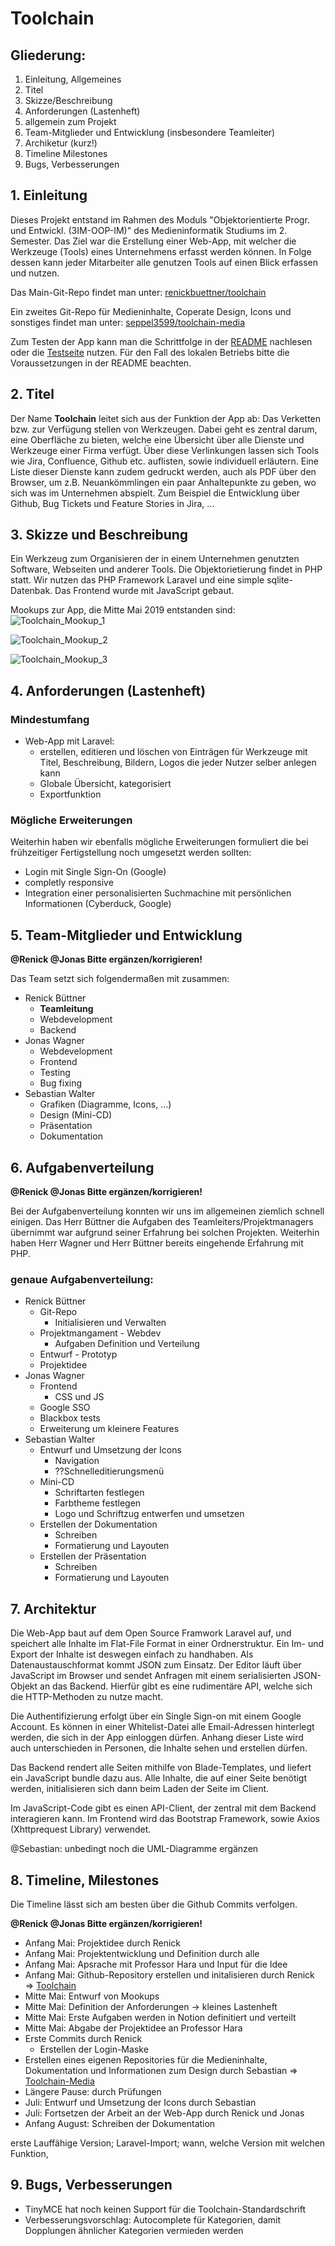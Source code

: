 # Toolchain

## Gliederung:

1. Einleitung, Allgemeines
2. Titel
3. Skizze/Beschreibung
4. Anforderungen (Lastenheft)
5. allgemein zum Projekt
6. Team-Mitglieder und Entwicklung (insbesondere Teamleiter)
7. Archiketur (kurz!)
8. Timeline Milestones
9. Bugs, Verbesserungen


## 1. Einleitung

Dieses Projekt entstand im Rahmen des Moduls "Objektorientierte Progr. und Entwickl. (3IM-OOP-IM)" des Medieninformatik Studiums im 2. Semester. 
Das Ziel war die Erstellung einer Web-App, mit welcher die Werkzeuge (Tools) eines Unternehmens erfasst werden können. In Folge dessen kann jeder Mitarbeiter alle genutzen Tools auf einen Blick erfassen und nutzen.

Das Main-Git-Repo findet man unter: [renickbuettner/toolchain](https://github.com/renickbuettner/toolchain) 

Ein zweites Git-Repo für Medieninhalte, Coperate Design, Icons und sonstiges findet man unter: [seppel3599/toolchain-media](https://github.com/seppel3599/toolchain-media)

Zum Testen der App kann man die Schrittfolge in der [README](https://github.com/renickbuettner/toolchain/blob/master/readme.md) nachlesen oder die [Testseite](https://renick.io/) nutzen. Für den Fall des lokalen Betriebs bitte die Voraussetzungen in der README beachten. 


## 2. Titel

Der Name **Toolchain** leitet sich aus der Funktion der App ab: Das Verketten bzw. zur Verfügung stellen von Werkzeugen. Dabei geht es zentral darum, eine Oberfläche zu bieten, welche eine Übersicht über alle Dienste und Werkzeuge einer Firma verfügt. Über diese Verlinkungen lassen sich Tools wie Jira, Confluence, Github etc. auflisten, sowie individuell erläutern. Eine Liste dieser Dienste kann zudem gedruckt werden, auch als PDF über den Browser, um z.B. Neuankömmlingen ein paar Anhaltepunkte zu geben, wo sich was im Unternehmen abspielt. Zum Beispiel die Entwicklung über Github, Bug Tickets und Feature Stories in Jira, ...


## 3. Skizze und Beschreibung

Ein Werkzeug zum Organisieren der in einem Unternehmen genutzten Software, Webseiten und anderer Tools.
Die Objektorietierung findet in PHP statt. Wir nutzen das PHP Framework Laravel und eine simple sqlite-Datenbak. Das Frontend wurde mit JavaScript gebaut.

Mookups zur App, die Mitte Mai 2019 entstanden sind:
![Toolchain_Mookup_1](mookups/Toolchain_Mookup_1.svg)

![Toolchain_Mookup_2](mookups/Toolchain_Mookup_2.svg)

![Toolchain_Mookup_3](mookups/Toolchain_Mookup_3.svg)


## 4. Anforderungen (Lastenheft)

### Mindestumfang

- Web-App mit Laravel:
  - erstellen, editieren und löschen von Einträgen für Werkzeuge mit Titel, Beschreibung, Bildern, Logos die jeder Nutzer selber anlegen kann
  - Globale Übersicht, kategorisiert
  - Exportfunktion


### Mögliche Erweiterungen
  
Weiterhin haben wir ebenfalls mögliche Erweiterungen formuliert die bei frühzeitiger Fertigstellung noch umgesetzt werden sollten:

- Login mit Single Sign-On (Google)
- completly responsive 
- Integration einer personalisierten Suchmachine mit persönlichen Informationen (Cyberduck, Google)


## 5. Team-Mitglieder und Entwicklung

**@Renick @Jonas Bitte ergänzen/korrigieren!**

Das Team setzt sich folgendermaßen mit zusammen: 

- Renick Büttner
  - **Teamleitung**
  - Webdevelopment
  - Backend
- Jonas Wagner
  - Webdevelopment
  - Frontend
  - Testing
  - Bug fixing
- Sebastian Walter
  - Grafiken (Diagramme, Icons, ...)
  - Design (Mini-CD)
  - Präsentation
  - Dokumentation

## 6. Aufgabenverteilung

**@Renick @Jonas Bitte ergänzen/korrigieren!**

Bei der Aufgabenverteilung konnten wir uns im allgemeinen ziemlich schnell einigen. Das Herr Büttner die Aufgaben des Teamleiters/Projektmanagers übernimmt war aufgrund seiner Erfahrung bei solchen Projekten. Weiterhin haben Herr Wagner und Herr Büttner bereits eingehende Erfahrung mit PHP.

### genaue Aufgabenverteilung:

- Renick Büttner
  - Git-Repo
    - Initialisieren und Verwalten
  - Projektmangament - Webdev
    - Aufgaben Definition und Verteilung
  - Entwurf - Prototyp
  - Projektidee
- Jonas Wagner
  - Frontend
    - CSS und JS
  - Google SSO
  - Blackbox tests
  - Erweiterung um kleinere Features
- Sebastian Walter
  - Entwurf und Umsetzung der Icons
    - Navigation
    - ??Schnelleditierungsmenü
  - Mini-CD
    - Schriftarten festlegen
    - Farbtheme festlegen
    - Logo und Schriftzug entwerfen und umsetzen
  - Erstellen der Dokumentation
    - Schreiben
    - Formatierung und Layouten
  - Erstellen der Präsentation
    - Schreiben
    - Formatierung und Layouten


## 7. Architektur 

Die Web-App baut auf dem Open Source Framwork Laravel auf, und speichert alle Inhalte im Flat-File Format in einer Ordnerstruktur. Ein Im- und Export der Inhalte ist deswegen einfach zu handhaben. Als Datenaustauschformat kommt JSON zum Einsatz. Der Editor läuft über JavaScript im Browser und sendet Anfragen mit einem serialisierten JSON-Objekt an das Backend. Hierfür gibt es eine rudimentäre API, welche sich die HTTP-Methoden zu nutze macht.

Die Authentifizierung erfolgt über ein Single Sign-on mit einem Google Account. Es können in einer Whitelist-Datei alle Email-Adressen hinterlegt werden, die sich in der App einloggen dürfen. Anhang dieser Liste wird auch unterschieden in Personen, die Inhalte sehen und erstellen dürfen.

Das Backend rendert alle Seiten mithilfe von Blade-Templates, und liefert ein JavaScript bundle dazu aus. Alle Inhalte, die auf einer Seite benötigt werden, initialisieren sich dann beim Laden der Seite im Client.

Im JavaScript-Code gibt es einen API-Client, der zentral mit dem Backend interagieren kann. Im Frontend wird das Bootstrap Framework, sowie Axios (Xhttprequest Library) verwendet.

@Sebastian: unbedingt noch die UML-Diagramme ergänzen



## 8. Timeline, Milestones

Die Timeline lässt sich am besten über die Github Commits verfolgen.

**@Renick @Jonas Bitte ergänzen/korrigieren!**

- Anfang Mai: Projektidee durch Renick 
- Anfang Mai: Projektentwicklung und Definition durch alle
- Anfang Mai: Apsrache mit Professor Hara und Input für die Idee
- Anfang Mai: Github-Repository erstellen und initalisieren durch Renick ⇒ [Toolchain](https://github.com/renickbuettner/toolchain/issues)
- Mitte Mai: Entwurf von Mookups
- Mitte Mai: Definition der Anforderungen -> kleines Lastenheft
- Mitte Mai: Erste Aufgaben werden in Notion definitiert und verteilt
- Mitte Mai: Abgabe der Projektidee an Professor Hara
- Erste Commits durch Renick
  - Erstellen der Login-Maske
- Erstellen eines eigenen Repositories für die Medieninhalte, Dokumentation und Informationen zum Design durch Sebastian ⇒ [Toolchain-Media](https://github.com/seppel3599/toolchain-media)
- Längere Pause: durch Prüfungen
- Juli: Entwurf und Umsetzung der Icons durch Sebastian
- Juli: Fortsetzen der Arbeit an der Web-App durch Renick und Jonas
- Anfang August: Schreiben der Dokumentation

erste Lauffähige Version; Laravel-Import; wann, welche Version mit welchen Funktion, 

## 9. Bugs, Verbesserungen

- TinyMCE hat noch keinen Support für die Toolchain-Standardschrift
- Verbesserungsvorschlag: Autocomplete für Kategorien, damit Dopplungen ähnlicher Kategorien vermieden werden
